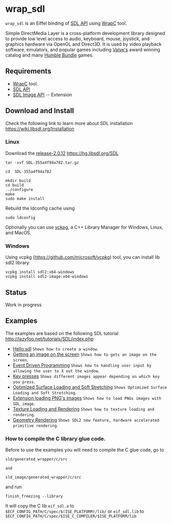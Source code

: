 # wrap_sdl
`wrap_sdl` is an Eiffel binding of [SDL API](https://www.libsdl.org/) 
using [WrapC](https://github.com/eiffel-wrap-c/WrapC) tool.

Simple DirectMedia Layer is a cross-platform development library designed to provide low level access to audio, keyboard, mouse, joystick, and graphics hardware via OpenGL and Direct3D. It is used by video playback software, emulators, and popular games including [Valve's](http://valvesoftware.com/) award winning catalog and many [Humble Bundle](https://www.humblebundle.com/) games. 


## Requirements 

*  [WrapC](https://github.com/eiffel-wrap-c/WrapC) tool.
*  [SDL API](https://www.libsdl.org/) 
*  [SDL Image API](https://www.libsdl.org/projects/SDL_image/) -- Extension 

## Download and  Install
Check the following link to learn more about SDL installation https://wiki.libsdl.org/Installation

### Linux

Download the [release-2.0.12](https://hg.libsdl.org/SDL/rev/355a4f94a782)  https://hg.libsdl.org/SDL
	
	tar -xvf SDL-355a4f94a782.tar.gz

	cd  SDL-355a4f94a782

	mkdir build
	cd build
	../configure
	make
	sudo make install

Rebuild the ldconfig cache using
 
 	sudo ldconfig 
 
Optionally you can use [vckpg](https://github.com/Microsoft/vcpkg), a C++ Library Manager for Windows, Linux, and MacOS.

### Windows

Using vcpkg (https://github.com/microsoft/vcpkg) tool, you can install lib sdl2 library

	vcpkg install sdl2:x64-windows
	vcpkg install sdl2-image:x64-windows

## Status

Work in progress


## Examples
The examples are based on the following SDL tutorial  http://lazyfoo.net/tutorials/SDL/index.php

* [Hello sdl](examples/01_hello_sdl)   												`Shows how to create a window`.
* [Getting an image on the screen](examples/02_getting_an_image_on_the_screen)   	`Shows how to gets an image on the screen`.
* [Event Driven Programming](examples/03_event_driven_programming)   				`Shows how to handling user input by allowing the user to X out the window`.
* [Key presses](examples/04_key_presses)   											`Shows different images appear depending on which key you press`.
* [Optimized Surface Loading and Soft Stretching](examples/05_optimized_surface_loading_and_soft_stretching)   		`Shows Optimized Surface Loading and Soft Stretching`.
* [Extension loading PNG's images](examples/06_extension_libraries_and_loading_other_image_formats)   		`Shows how to load PNGs images with SDL_image`.
* [Texture Loading and Rendering](examples/07_texture_loading_and_rendering)   		`Shows how to texture loading and rendering`.
* [Geometry Rendering](examples/08_geometry_rendering)   		`Shows SDL2 new feature, hardware accelerated primitive rendering`.


### How to compile the C library glue code.

Before to use the examples you will need to compile the C glue code, go to 

	sld/generated_wrapper/c/src

	and

	sld_image/generated_wrapper/c/src

and run

	finish_freezing --library

It will copy the C lib `eif_sdl.a` to `$ECF_CONFIG_PATH/C/spec/$(ISE_PLATFORM)/lib/`  or `eif_sdl.lib`  to `$ECF_CONFIG_PATH/C/spec/$ISE_C_COMPILER/$ISE_PLATFORM/lib` 



